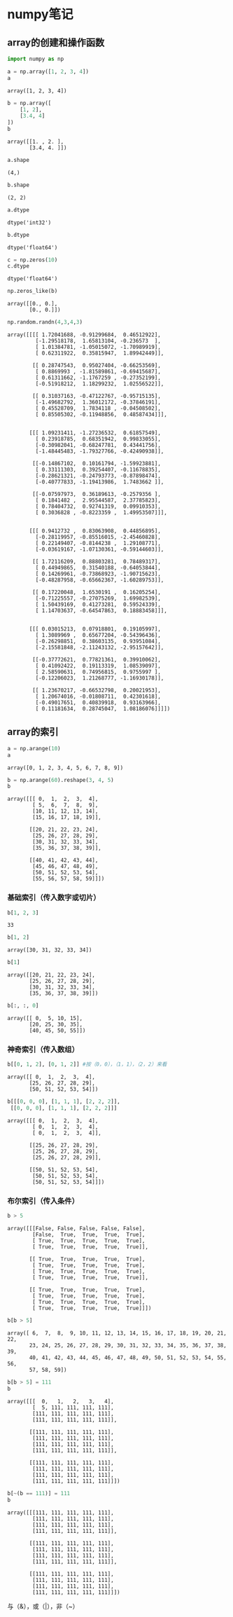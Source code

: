 # numpy笔记

## array的创建和操作函数


```python
import numpy as np
```


```python
a = np.array([1, 2, 3, 4])
a
```




    array([1, 2, 3, 4])




```python
b = np.array([
    [1, 2],
    [3.4, 4]
])
b
```




    array([[1. , 2. ],
           [3.4, 4. ]])




```python
a.shape
```




    (4,)




```python
b.shape
```




    (2, 2)




```python
a.dtype
```




    dtype('int32')




```python
b.dtype
```




    dtype('float64')




```python
c = np.zeros(10)
c.dtype
```




    dtype('float64')




```python
np.zeros_like(b)
```




    array([[0., 0.],
           [0., 0.]])




```python
np.random.randn(4,3,4,3)
```




    array([[[[ 1.72041688, -0.91299684,  0.46512922],
             [-1.29518178,  1.65813104, -0.236573  ],
             [ 1.01384781, -1.05015072, -1.70989919],
             [ 0.62311922,  0.35815947,  1.89942449]],
    
            [[ 0.28747543,  0.95027404, -0.66253569],
             [ 0.8869993 , -1.81589861, -0.69415687],
             [ 0.61311662, -1.1767259 , -0.27352199],
             [-0.51918212,  1.18299232,  1.02556522]],
    
            [[ 0.31037163, -0.47122767, -0.95715135],
             [-1.49682792,  1.36012172, -0.37846191],
             [ 0.45528709,  1.7834118 , -0.04508502],
             [ 0.85505302, -0.11948856,  0.48587434]]],
    
    
           [[[ 1.09231411, -1.27236532,  0.61857549],
             [ 0.23918785,  0.68351942,  0.99833055],
             [-0.30982041, -0.68247781,  0.43441756],
             [-1.48445483, -1.79327766, -0.42490938]],
    
            [[-0.14867102,  0.10161794, -1.59923881],
             [ 0.33111303,  0.39254407, -0.11678835],
             [-0.28621321, -0.24793773, -0.87898474],
             [-0.40777833, -1.19413986,  1.7483662 ]],
    
            [[-0.07597973,  0.36189613, -0.2579356 ],
             [ 0.1841482 ,  2.95544587,  2.37785823],
             [ 0.78404732,  0.92741319,  0.09910353],
             [ 0.3036828 , -0.8223359 ,  1.49953507]]],
    
    
           [[[ 0.9412732 ,  0.83063908,  0.44856895],
             [-0.28119957, -0.85516015, -2.45460828],
             [ 0.22149407, -0.8144238 ,  1.29108771],
             [-0.03619167, -1.07130361, -0.59144603]],
    
            [[ 1.72116209,  0.88803281,  0.78489317],
             [ 0.44949865,  0.31540188, -0.64053844],
             [ 0.14269961, -0.73868923, -1.90715623],
             [-0.48287958, -0.65662367, -1.60289753]],
    
            [[ 0.17220048,  1.6530191 ,  0.16205254],
             [-0.71225557, -0.27075269,  1.69982539],
             [ 1.50439169,  0.41273281,  0.59524339],
             [ 1.14703637, -0.64547863,  0.18883458]]],
    
    
           [[[ 0.03015213,  0.07918801,  0.19105997],
             [ 1.3089969 ,  0.65677204, -0.54396436],
             [-0.26298851,  0.38603135,  0.93951084],
             [-2.15581848, -2.11243132, -2.95157642]],
    
            [[-0.37772621,  0.77821361,  0.39910062],
             [ 0.41092422,  0.19113319,  1.08539097],
             [ 2.58590631,  0.74956815,  0.9755997 ],
             [-0.12206023,  1.21268777, -1.16930178]],
    
            [[ 1.23670217, -0.66532798,  0.20021953],
             [ 1.20674016, -0.01808711,  0.42301618],
             [-0.49017651,  0.40839918,  0.93163966],
             [ 0.11181634,  0.28745047,  1.08186076]]]])



## array的索引


```python
a = np.arange(10)
a
```




    array([0, 1, 2, 3, 4, 5, 6, 7, 8, 9])




```python
b = np.arange(60).reshape(3, 4, 5)
b
```




    array([[[ 0,  1,  2,  3,  4],
            [ 5,  6,  7,  8,  9],
            [10, 11, 12, 13, 14],
            [15, 16, 17, 18, 19]],
    
           [[20, 21, 22, 23, 24],
            [25, 26, 27, 28, 29],
            [30, 31, 32, 33, 34],
            [35, 36, 37, 38, 39]],
    
           [[40, 41, 42, 43, 44],
            [45, 46, 47, 48, 49],
            [50, 51, 52, 53, 54],
            [55, 56, 57, 58, 59]]])



### 基础索引（传入数字或切片）


```python
b[1, 2, 3]
```




    33




```python
b[1, 2]
```




    array([30, 31, 32, 33, 34])




```python
b[1]
```




    array([[20, 21, 22, 23, 24],
           [25, 26, 27, 28, 29],
           [30, 31, 32, 33, 34],
           [35, 36, 37, 38, 39]])




```python
b[:, :, 0]
```




    array([[ 0,  5, 10, 15],
           [20, 25, 30, 35],
           [40, 45, 50, 55]])



### 神奇索引（传入数组）


```python
b[[0, 1, 2], [0, 1, 2]] #按（0，0），（1，1），（2，2）来看
```




    array([[ 0,  1,  2,  3,  4],
           [25, 26, 27, 28, 29],
           [50, 51, 52, 53, 54]])




```python
b[[[0, 0, 0], [1, 1, 1], [2, 2, 2]],
 [[0, 0, 0], [1, 1, 1], [2, 2, 2]]]
```




    array([[[ 0,  1,  2,  3,  4],
            [ 0,  1,  2,  3,  4],
            [ 0,  1,  2,  3,  4]],
    
           [[25, 26, 27, 28, 29],
            [25, 26, 27, 28, 29],
            [25, 26, 27, 28, 29]],
    
           [[50, 51, 52, 53, 54],
            [50, 51, 52, 53, 54],
            [50, 51, 52, 53, 54]]])



### 布尔索引（传入条件）


```python
b > 5
```




    array([[[False, False, False, False, False],
            [False,  True,  True,  True,  True],
            [ True,  True,  True,  True,  True],
            [ True,  True,  True,  True,  True]],
    
           [[ True,  True,  True,  True,  True],
            [ True,  True,  True,  True,  True],
            [ True,  True,  True,  True,  True],
            [ True,  True,  True,  True,  True]],
    
           [[ True,  True,  True,  True,  True],
            [ True,  True,  True,  True,  True],
            [ True,  True,  True,  True,  True],
            [ True,  True,  True,  True,  True]]])




```python
b[b > 5]
```




    array([ 6,  7,  8,  9, 10, 11, 12, 13, 14, 15, 16, 17, 18, 19, 20, 21, 22,
           23, 24, 25, 26, 27, 28, 29, 30, 31, 32, 33, 34, 35, 36, 37, 38, 39,
           40, 41, 42, 43, 44, 45, 46, 47, 48, 49, 50, 51, 52, 53, 54, 55, 56,
           57, 58, 59])




```python
b[b > 5] = 111
b
```




    array([[[  0,   1,   2,   3,   4],
            [  5, 111, 111, 111, 111],
            [111, 111, 111, 111, 111],
            [111, 111, 111, 111, 111]],
    
           [[111, 111, 111, 111, 111],
            [111, 111, 111, 111, 111],
            [111, 111, 111, 111, 111],
            [111, 111, 111, 111, 111]],
    
           [[111, 111, 111, 111, 111],
            [111, 111, 111, 111, 111],
            [111, 111, 111, 111, 111],
            [111, 111, 111, 111, 111]]])




```python
b[~(b == 111)] = 111
b
```




    array([[[111, 111, 111, 111, 111],
            [111, 111, 111, 111, 111],
            [111, 111, 111, 111, 111],
            [111, 111, 111, 111, 111]],
    
           [[111, 111, 111, 111, 111],
            [111, 111, 111, 111, 111],
            [111, 111, 111, 111, 111],
            [111, 111, 111, 111, 111]],
    
           [[111, 111, 111, 111, 111],
            [111, 111, 111, 111, 111],
            [111, 111, 111, 111, 111],
            [111, 111, 111, 111, 111]]])



与（&），或（|），非（~）


